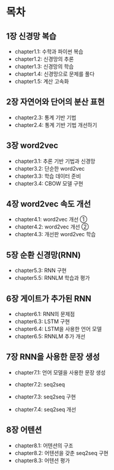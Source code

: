 # 목차

## 1장 신경망 복습

- chapter1.1: 수학과 파이썬 복습
- chapter1.2: 신경망의 추론
- chapter1.3: 신경망의 학습
- chapter1.4: 신경망으로 문제를 풀다
- chapter1.5: 계산 고속화

## 2장 자연어와 단어의 분산 표현

- chapter2.3: 통계 기반 기법
- chapter2.4: 통계 기반 기법 개선하기

## 3장 word2vec 

- chapter3.1: 추론 기반 기법과 신경망
- chapter3.2: 단순한 word2vec
- chapter3.3: 학습 데이터 준비
- chapter3.4: CBOW 모델 구현

## 4장 word2vec 속도 개선

- chapter4.1: word2vec 개선 ①
- chapter4.2: word2vec 개선 ②
- chapter4.3: 개선판 word2vec 학습

## 5장 순환 신경망(RNN)

- chapter5.3: RNN 구현
- chapter5.5: RNNLM 학습과 평가

## 6장 게이트가 추가된 RNN

- chapter6.1: RNN의 문제점
- chapter6.3: LSTM 구현
- chapter6.4: LSTM을 사용한 언어 모델
- chapter6.5: RNNLM 추가 개선

## 7장 RNN을 사용한 문장 생성

- chapter7.1: 언어 모델을 사용한 문장 생성
- chapter7.2: seq2seq
- chapter7.3: seq2seq 구현

- chapter7.4: seq2seq 개선

## 8장 어텐션

- chapter8.1: 어텐션의 구조
- chapter8.2: 어텐션을 갖춘 seq2seq 구현
- chapter8.3: 어텐션 평가